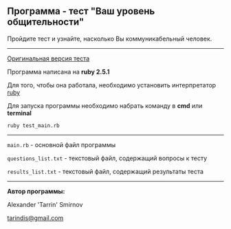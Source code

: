 ## Программа - тест "Ваш уровень общительности"

Пройдите тест и узнайте, насколько Вы коммуникабельный человек.

----------------------------------------------------------------------------

[Оригинальная версия теста](https://syntone.ru/psytesty/vash-uroven-obshhitelnosti/)

Программа написана на __ruby 2.5.1__

Для того, чтобы она работала, необходимо установить интерпрeтатор 
[ruby](https://www.ruby-lang.org/en/news/2018/03/28/ruby-2-5-1-released)

Для запуска программы необходимо набрать команду в __cmd__ или __terminal__

`ruby test_main.rb`

----------------------------------------------------------------------------

`main.rb` - основной файл программы

`questions_list.txt` - текстовый файл, содержащий вопросы к тесту

`results_list.txt` - текстовый файл, содержащий результаты теста

----------------------------------------------------------------------------

__Автор программы:__

Alexander 'Tarrin' Smirnov

tarindis@gmail.com